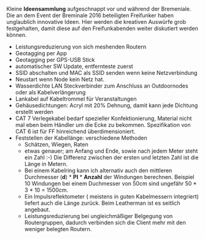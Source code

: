 Kleine **Ideensammlung** aufgeschnappt vor und während der Bremeniale. Die an dem Event der Breminale 2016 beteiligten Freifunker haben unglaublich innovative Ideen. Hier werden die kreativen Auswürfe grob festgehalten, damit diese auf den Freifunkabenden weiter diskutiert werden können.

* Leistungsreduzierung von sich meshenden Routern
* Geotagging per App
* Geotagging per GPS-USB Stick
* automatischer SW Update, entfernteste zuerst
* SSID abschalten und MAC als SSID senden wenn keine Netzverbindung
* Neustart wenn Node kein Netz hat.
* Wasserdichte LAN Steckverbinder zum Anschluss an Outdoornodes oder als Kabelverlängerung
* Lankabel auf Kabeltrommel für Veranstaltungen
* Gehäusedichtungen: Acryl mit 20% Dehnung, damit kann jede Dichtung erstellt werden
* CAT 7 Verlegekabel bedarf spezieller Konfektionierung, Material nicht mal eben beim Händler um die Ecke zu bekommen. Spezifikation von CAT 6 ist für FF hinreichend überdimensioniert.
* Feststellen der Kabellänge: verschiedene Methoden
  * Schätzen, Wiegen, Raten
  * etwas genauer; am Anfang und Ende, sowie nach jedem Meter steht ein Zahl :-)
    Die Differenz zwischen der ersten und letzten Zahl ist die Länge in Metern.
  * Bei einem Kabelring kann ich alternativ auch den mittleren Durchmesser (**d**) * **PI** * **Anzahl** der Windungen berechnen. Beispiel 10 Windungen bei einem Duchmesser von 50cm sind ungefähr 50 * 3 * 10 = 1500cm.
  * Ein Impulsreflektometer ( meistens in guten Kabelmessern integriert) liefert auch die Länge zurück. Beim Leatherman ist es seitlich angebaut.
  * Leistungsreduzierung bei ungleichmäßiger Belgegung von Routergruppen, dadurch verbinden sich die Client mehr mit den weniger belegten Routern.

 
